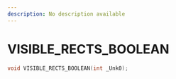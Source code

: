 ```yaml
---
description: No description available 
---
```


# VISIBLE_RECTS_BOOLEAN

```cpp
void VISIBLE_RECTS_BOOLEAN(int _Unk0);
```